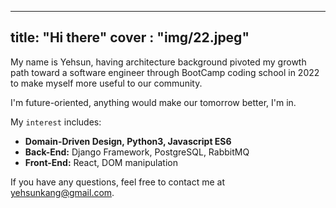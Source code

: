 
---
title: "Hi there"
cover : "img/22.jpeg"
---


My name is Yehsun, having architecture background pivoted my growth path toward a software engineer through BootCamp coding school in 2022 to make myself more useful to our community. 

I'm future-oriented, anything would make our tomorrow better, I'm in.
  


My `interest` includes:

- **Domain-Driven Design, Python3, Javascript ES6**
- **Back-End:** Django Framework, PostgreSQL, RabbitMQ
- **Front-End:** React, DOM manipulation


If you have any questions, feel free to contact me at yehsunkang@gmail.com.